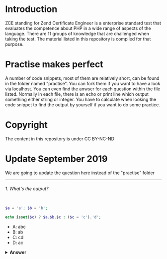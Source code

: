 # Introduction

ZCE standing for Zend Certificate Engineer is a enterprise standard test that evaluates the competence about PHP in a wide range of aspects of the language. There are 11 groups of knowledge that are challenged when taking the test. The material listed in this repository is compiled for that purpose. 

# Practise makes perfect

A number of code snippets, most of them are relatively short, can be found in the folder named "practise". You can fork them if you want to have a look via localhost. You can even find the anwser for each question within the file listed. Normally in each file, there is an echo or print line which output something either string or integer. You have to calculate when looking the code snippet to find the output by yourself if you want to do some practice. 

# Copyright

The content in this repository is under CC BY-NC-ND 

# Update September 2019

We are going to update the question here instead of the "practise" folder

---

###### 1. What's the output?
```php

$a = 'a'; $b = 'b';

echo isset($c) ? $a.$b.$c : ($c = 'c').'d';
```
- A:  abc
- B:  ab
- C:  cd
- D:  ac

<details><summary><b>Answer</b></summary>
<p>

#### Answer: C

As `$c` is not declared then we get `else`, meaning `echo ($c = 'c').'d';`, which returns "cd". This is the first question, so hello world :-)
</p>
</details>




